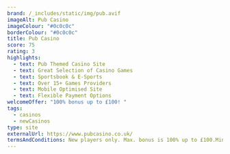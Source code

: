 ```yaml
---
brand: /_includes/static/img/pub.avif
imageAlt: Pub Casino
imageColour: "#0c0c0c"
borderColour: "#0c0c0c"
title: Pub Casino
score: 75
rating: 3
highlights:
  - text: Pub Themed Casino Site
  - text: Great Selection of Casino Games
  - text: Sportsbook & E-Sports
  - text: Over 15+ Games Providers
  - text: Mobile Optimised Site
  - text: Flexible Payment Options
welcomeOffer: "100% bonus up to £100! "
tags:
  - casinos
  - newCasinos
type: site
externalUrl: https://www.pubcasino.co.uk/
termsAndConditions: New players only. Max. bonus is 100% up to £100.Min. deposit £10
---
```

